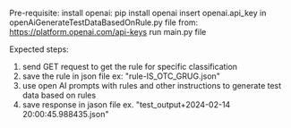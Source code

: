 Pre-requisite: 
install openai: pip install openai
insert openai.api_key in openAiGenerateTestDataBasedOnRule.py file from: https://platform.openai.com/api-keys
run main.py file

Expected steps:
1. send GET request to get the rule for specific classification
2. save the rule in json file ex: "rule-IS_OTC_GRUG.json"
3. use open AI prompts with rules and other instructions to generate test data based on rules 
4. save response in jason file ex. "test_output+2024-02-14 20:00:45.988435.json"
